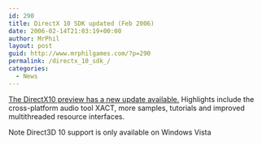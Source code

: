 ```yaml
---
id: 290
title: DirectX 10 SDK updated (Feb 2006)
date: 2006-02-14T21:03:19+00:00
author: MrPhil
layout: post
guid: http://www.mrphilgames.com/?p=290
permalink: /directx_10_sdk_/
categories:
  - News
---
```

[The DirectX10 preview has a new update available.](http://msdn.microsoft.com/en-us/directx/default.aspx) Highlights include the cross-platform audio tool XACT, more samples, tutorials and improved multithreaded resource interfaces.

Note Direct3D 10 support is only available on Windows Vista